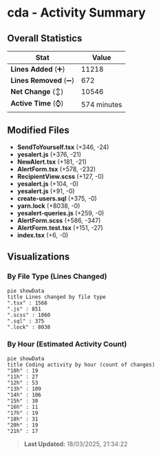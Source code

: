 # cda - Activity Summary 

## Overall Statistics

| Stat                   | Value                                                             |
| ---------------------- | ----------------------------------------------------------------- |
| **Lines Added** (➕)   | 11218                                          |
| **Lines Removed** (➖) | 672                                        |
| **Net Change** (↕)    | 10546                |
| **Active Time** (⌚)   | 574 minutes |


## Modified Files
- **SendToYourself.tsx** (+346, -24)
- **yesalert.js** (+376, -21)
- **NewAlert.tsx** (+181, -21)
- **AlertForm.tsx** (+578, -232)
- **RecipientView.scss** (+127, -0)
- **yesalert.js** (+104, -0)
- **yesalert.js** (+91, -0)
- **create-users.sql** (+375, -0)
- **yarn.lock** (+8038, -0)
- **yesalert-queries.js** (+259, -0)
- **AlertForm.scss** (+586, -347)
- **AlertForm.test.tsx** (+151, -27)
- **index.tsx** (+6, -0)

## Visualizations

### By File Type (Lines Changed)

```mermaid
pie showData
title Lines changed by file type
".tsx" : 1566
".js" : 851
".scss" : 1060
".sql" : 375
".lock" : 8038
```

### By Hour (Estimated Activity Count)

```mermaid
pie showData
title Coding activity by hour (count of changes)
"10h" : 19
"11h" : 27
"12h" : 53
"13h" : 109
"14h" : 106
"15h" : 30
"16h" : 11
"17h" : 19
"18h" : 31
"20h" : 19
"21h" : 17
```


> **Last Updated:** 18/03/2025, 21:34:22